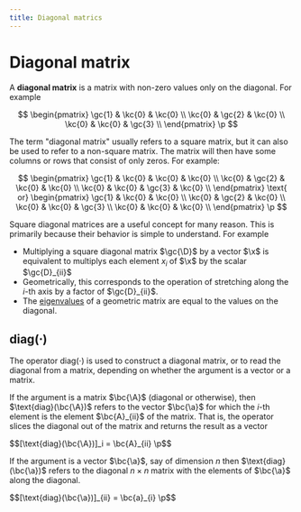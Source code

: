 ```yaml
---
title: Diagonal matrics
---
```


# Diagonal matrix

A **diagonal matrix** is a matrix with non-zero values only on the diagonal. For example

$$
\begin{pmatrix} 
\gc{1} & \kc{0} & \kc{0} \\
\kc{0} & \gc{2} & \kc{0} \\
\kc{0} & \kc{0} & \gc{3} \\
\end{pmatrix}
\p
$$

The term "diagonal matrix" usually refers to a square matrix, but it can also be used to refer to a non-square matrix. The matrix will then have some columns or rows that consist of only zeros. For example:

$$
\begin{pmatrix} 
\gc{1} & \kc{0} & \kc{0} & \kc{0} \\
\kc{0} & \gc{2} & \kc{0} & \kc{0} \\
\kc{0} & \kc{0} & \gc{3} & \kc{0} \\
\end{pmatrix}
\text{ or}
\begin{pmatrix} 
\gc{1} & \kc{0} & \kc{0} \\
\kc{0} & \gc{2} & \kc{0} \\
\kc{0} & \kc{0} & \gc{3} \\
\kc{0} & \kc{0} & \kc{0} \\
\end{pmatrix}
\p
$$

Square diagonal matrices are a useful concept for many reason. This is primarily because their behavior is simple to understand. For example

* Multiplying a square diagonal matrix $\gc{\D}$ by a vector $\x$ is equivalent to multiplys each element $x_i$ of $\x$ by the scalar $\gc{D}_{ii}$
* Geometrically, this corresponds to the operation of stretching along the $i$-th axis by a factor of $\gc{D}_{ii}$.
* The [eigenvalues](./eigenvalues) of a geometric matrix are equal to the values on the diagonal.

## $\text{diag}(\cdot)$

The operator $\text{diag}(\cdot)$ is used to construct a diagonal matrix, or to read the diagonal from a matrix, depending on whether the argument is a vector or a matrix.

If the argument is a matrix $\bc{\A}$ (diagonal or otherwise), then $\text{diag}(\bc{\A})$ refers to the vector $\bc{\a}$ for which the $i$-th element is the element $\bc{A}_{ii}$ of the matrix. That is, the operator slices the diagonal out of the matrix and returns the result as a vector 

<p>$$[\text{diag}(\bc{\A})]_i = \bc{A}_{ii} \p$$</p>

If the argument is a vector $\bc{\a}$, say of dimension $n$ then $\text{diag}(\bc{\a})$ refers to the diagonal $n \times n$ matrix with the elements of $\bc{\a}$ along the diagonal.

<p>$$[\text{diag}(\bc{\a})]_{ii} = \bc{a}_{i} \p$$</p>
